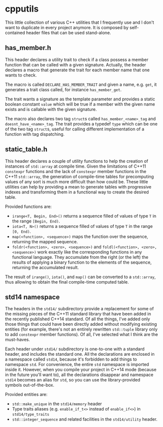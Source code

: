 cpputils
========

This little collection of various C++ utilities that I frequently use and I 
don't want to duplicate in every project anymore. It is composed by 
self-contained header files that can be used stand-alone.

## has_member.h
This header declares a utility trait to check if a class possess a member 
function that can be called with a given signature. Actually, the header 
declares a macro that generate the trait for each member name that one wants 
to check.

The macro is called ```DECLARE_HAS_MEMBER_TRAIT``` and given a name, 
e.g. ```get```, it generates a trait class called, for instance 
```has_member_get```. 

The trait wants a signature as the template parameter and provides a static 
boolean constant ```value``` which will be true if a member with the given 
name exists and is callable with the given signature.

The macro also declares two tag ```struct```s called 
```has_member_<name>_tag``` and ```doesnt_have_<name>_tag```.
The trait provides a typedef ```type``` which can be one of the two tag 
```struct```s,
useful for calling different implementation of a function with tag dispatching.

## static_table.h

This header declares a couple of utility functions to help the creation of 
instances of ```std::array``` at compile time. Given the limitations of C++11 
```constexpr``` functions and the lack of ```constexpr``` member functions in 
the C++11 ```std::array```, the generation of compile-time tables for 
precomputing values of any sort is much more difficult than how could be. 
These little utilities can help by providing a mean to generate tables with 
progressive indexes and transforming them in a functional way to create the 
desired table.

Provided functions are:
- ```irange<T, Begin, End>()``` returns a sequence filled of values of type 
  ```T``` in the range ```[Begin, End)```.
- ```iota<T, N>()``` returns a sequence filled of values of type ```T``` in 
  the range ```[0, End)```.
- ```map(<function>, <sequence>)``` maps the function over the sequence, 
  returning the mapped sequence.
- ```foldr(<function>, <zero>, <sequence>)``` and 
  ```foldl(<function>, <zero>, <sequence>)``` work exactly like the 
  corresponding functions in any functional language. They accumulate from the 
  right (or the left) the results of applying a binary function to the 
  elements of the sequence, returning the accumulated result.

The result of ```irange()```, ```iota()```, and ```map()``` can be converted 
to a ```std::array```, thus allowing to obtain the final compile-time computed 
table.

## std14 namespace

The headers in the ```std14/``` subdirectory provide a replacement for some of 
the missing pieces of the C++11 standard library that have been added in the 
recently published C++14 standard. Of all the things, I've added only those 
things that could have been directly added without modifying existing entities
(for example, there's not an entirely rewritten ```std::tuple``` library only
to add ```constexpr``` member functions). Of all, I've selected what I think 
are the must-haves.

Each header under ```std14/``` subdirectory is one-to-one with a standard 
header, and includes the standard one. All the declarations are enclosed in a 
namespace called ```std14```, because it's forbidden to add things to 
namespace ```std```. For convenience, the entire ```std``` namespace is 
imported inside it. However, when you compile your project in C++14 mode 
(because in the future you'll want to), all the declarations disappear and 
namespace ```std14``` becomes an alias for ```std```, so you can use the 
library-provided symbols out-of-the-box.

Provided entities are:
- ```std::make_unique``` in the ```std14/memory``` header
- Type traits aliases (e.g. ```enable_if_t<>``` instead of ```enable_if<>```)
  in ```std14/type_traits```
- ```std::integer_sequence``` and related facilities in the ```std14/utility```
  header.

